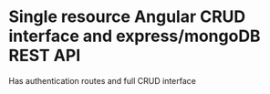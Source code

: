 # Single resource Angular CRUD interface and express/mongoDB REST API

Has authentication routes and full CRUD interface
